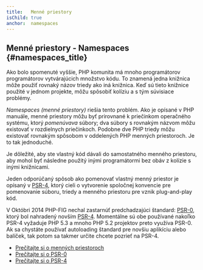 ```yaml
---
title:   Menné priestory
isChild: true
anchor:  namespaces
---
```


## Menné priestory - Namespaces {#namespaces_title}

Ako bolo spomenuté vyššie, PHP komunita má mnoho programátorov programátorov vytvárajúcich množstvo kódu. To znamená
jedna knižnica môže použiť rovnaký názov triedy ako iná knižnica. Keď sú tieto knižnice použité v jednom projekte,
môžu spôsobiť kolíziu a s tým súvisiace problémy.

_Namespaces (menné priestory)_ riešia tento problém. Ako je opísané v PHP manuále, menné priestory môžu byť prirovnané
k priečinkom operačného systému, ktorý _pomenúvava_ súbory; dva súbory s rovnakým názvom môžu existovať v rozdielnych
priečinkoch. Podobne dve PHP triedy môžu existovať rovnakým spôsobom v oddelených PHP menných priestoroch. Je to tak jednoduché.

Je dôležité, aby ste vlastný kód dávali do samostatného menného priestoru, aby mohol byť následne použitý inými programátormi
bez obáv z kolízie s inými knižnicami.

Jeden odporúčaný spôsob ako pomenovať vlastný menný priestor je opísaný v [PSR-4][psr4], ktorý cieli o vytvorenie spoločnej
konvencie pre pomenovanie súboru, triedy a menného priestoru pre vznik plug-and-play kód.

V Októbri 2014 PHP-FIG nechal zastarnúť predchadzajúci štandard: [PSR-0][psr0], ktorý bol nahradený novším [PSR-4][psr4].
Momentálne sú obe používané nakoľko PSR-4 vyžaduje PHP 5.3 a mnoho PHP 5.2 projektov preto využíva PSR-0. Ak sa chystáte
používať autoloading štandard pre novšiu aplikíciu alebo balíček, tak potom sa takmer určite chcete pozrieť na PSR-4.

* [Prečítajte si o menných priestoroch][namespaces]
* [Prečítajte si o PSR-0][psr0]
* [Prečítajte si o PSR-4][psr4]


[namespaces]: http://php.net/language.namespaces
[psr0]: https://github.com/php-fig/fig-standards/blob/master/accepted/PSR-0.md
[psr4]: https://github.com/php-fig/fig-standards/blob/master/accepted/PSR-4-autoloader.md

